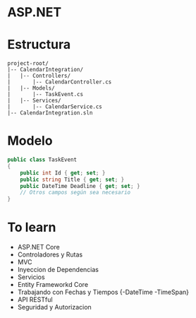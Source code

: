 # ASP.NET
# Estructura
```
project-root/
|-- CalendarIntegration/
|   |-- Controllers/
|       |-- CalendarController.cs
|   |-- Models/
|       |-- TaskEvent.cs
|   |-- Services/
|       |-- CalendarService.cs
|-- CalendarIntegration.sln
```
# Modelo
```csharp
public class TaskEvent
{
    public int Id { get; set; }
    public string Title { get; set; }
    public DateTime Deadline { get; set; }
    // Otros campos según sea necesario
}
```
# To learn
- ASP.NET Core
- Controladores y Rutas
- MVC
- Inyeccion de Dependencias
- Servicios
- Entity Frameworkd Core
- Trabajando con Fechas y Tiempos {-DateTime -TimeSpan}
- API RESTful
- Seguridad y Autorizacion
